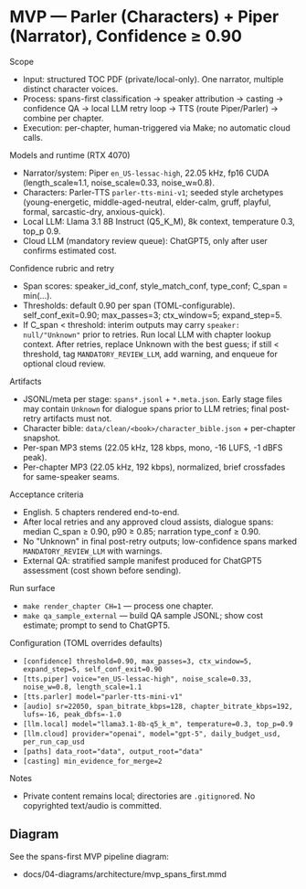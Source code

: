 # MVP — Parler (Characters) + Piper (Narrator), Confidence ≥ 0.90

Scope

- Input: structured TOC PDF (private/local-only). One narrator, multiple distinct character voices.
- Process: spans-first classification → speaker attribution → casting → confidence QA → local LLM retry loop → TTS (route Piper/Parler) → combine per chapter.
- Execution: per-chapter, human-triggered via Make; no automatic cloud calls.

Models and runtime (RTX 4070)

- Narrator/system: Piper `en_US-lessac-high`, 22.05 kHz, fp16 CUDA (length_scale≈1.1, noise_scale≈0.33, noise_w≈0.8).
- Characters: Parler-TTS `parler-tts-mini-v1`; seeded style archetypes (young-energetic, middle-aged-neutral, elder-calm, gruff, playful, formal, sarcastic-dry, anxious-quick).
- Local LLM: Llama 3.1 8B Instruct (Q5_K_M), 8k context, temperature 0.3, top_p 0.9.
- Cloud LLM (mandatory review queue): ChatGPT5, only after user confirms estimated cost.

Confidence rubric and retry

- Span scores: speaker_id_conf, style_match_conf, type_conf; C_span = min(...).
- Thresholds: default 0.90 per span (TOML-configurable). self_conf_exit=0.90; max_passes=3; ctx_window=5; expand_step=5.
- If C_span < threshold: interim outputs may carry `speaker: null/"Unknown"` prior to retries. Run local LLM with chapter lookup context. After retries, replace Unknown with the best guess; if still < threshold, tag `MANDATORY_REVIEW_LLM`, add warning, and enqueue for optional cloud review.

Artifacts

- JSONL/meta per stage: `spans*.jsonl` + `*.meta.json`. Early stage files may contain `Unknown` for dialogue spans prior to LLM retries; final post-retry artifacts must not.
- Character bible: `data/clean/<book>/character_bible.json` + per-chapter snapshot.
- Per-span MP3 stems (22.05 kHz, 128 kbps, mono, -16 LUFS, -1 dBFS peak).
- Per-chapter MP3 (22.05 kHz, 192 kbps), normalized, brief crossfades for same-speaker seams.

Acceptance criteria

- English. 5 chapters rendered end-to-end.
- After local retries and any approved cloud assists, dialogue spans: median C_span ≥ 0.90, p90 ≥ 0.85; narration type_conf ≥ 0.90.
- No "Unknown" in final post-retry outputs; low-confidence spans marked `MANDATORY_REVIEW_LLM` with warnings.
- External QA: stratified sample manifest produced for ChatGPT5 assessment (cost shown before sending).

Run surface

- `make render_chapter CH=1` — process one chapter.
- `make qa_sample_external` — build QA sample JSONL; show cost estimate; prompt to send to ChatGPT5.

Configuration (TOML overrides defaults)

- `[confidence] threshold=0.90, max_passes=3, ctx_window=5, expand_step=5, self_conf_exit=0.90`
- `[tts.piper] voice="en_US-lessac-high", noise_scale=0.33, noise_w=0.8, length_scale=1.1`
- `[tts.parler] model="parler-tts-mini-v1"`
- `[audio] sr=22050, span_bitrate_kbps=128, chapter_bitrate_kbps=192, lufs=-16, peak_dbfs=-1.0`
- `[llm.local] model="llama3.1-8b-q5_k_m", temperature=0.3, top_p=0.9`
- `[llm.cloud] provider="openai", model="gpt-5", daily_budget_usd, per_run_cap_usd`
- `[paths] data_root="data", output_root="data"`
- `[casting] min_evidence_for_merge=2`

Notes

- Private content remains local; directories are `.gitignore`d. No copyrighted text/audio is committed.

## Diagram

See the spans-first MVP pipeline diagram:

- docs/04-diagrams/architecture/mvp_spans_first.mmd
